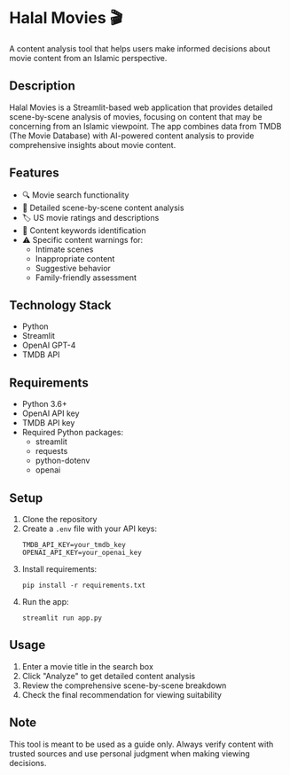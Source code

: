 # Halal Movies 🎬

A content analysis tool that helps users make informed decisions about movie content from an Islamic perspective.

## Description
Halal Movies is a Streamlit-based web application that provides detailed scene-by-scene analysis of movies, focusing on content that may be concerning from an Islamic viewpoint. The app combines data from TMDB (The Movie Database) with AI-powered content analysis to provide comprehensive insights about movie content.

## Features
- 🔍 Movie search functionality
- 📝 Detailed scene-by-scene content analysis
- 🏷️ US movie ratings and descriptions
- 🎯 Content keywords identification
- ⚠️ Specific content warnings for:
  - Intimate scenes
  - Inappropriate content
  - Suggestive behavior
  - Family-friendly assessment

## Technology Stack
- Python
- Streamlit
- OpenAI GPT-4
- TMDB API

## Requirements
- Python 3.6+
- OpenAI API key
- TMDB API key
- Required Python packages:
  - streamlit
  - requests
  - python-dotenv
  - openai

## Setup
1. Clone the repository
2. Create a `.env` file with your API keys:
   ```
   TMDB_API_KEY=your_tmdb_key
   OPENAI_API_KEY=your_openai_key
   ```
3. Install requirements:
   ```
   pip install -r requirements.txt
   ```
4. Run the app:
   ```
   streamlit run app.py
   ```

## Usage
1. Enter a movie title in the search box
2. Click "Analyze" to get detailed content analysis
3. Review the comprehensive scene-by-scene breakdown
4. Check the final recommendation for viewing suitability

## Note
This tool is meant to be used as a guide only. Always verify content with trusted sources and use personal judgment when making viewing decisions.
